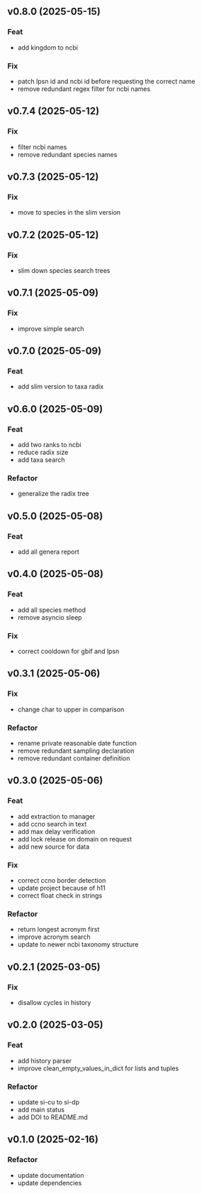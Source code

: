 ## v0.8.0 (2025-05-15)

### Feat

- add kingdom to ncbi

### Fix

- patch lpsn id and ncbi id before requesting the correct name
- remove redundant regex filter for ncbi names

## v0.7.4 (2025-05-12)

### Fix

- filter ncbi names
- remove redundant species names

## v0.7.3 (2025-05-12)

### Fix

- move to species in the slim version

## v0.7.2 (2025-05-12)

### Fix

- slim down species search trees

## v0.7.1 (2025-05-09)

### Fix

- improve simple search

## v0.7.0 (2025-05-09)

### Feat

- add slim version to taxa radix

## v0.6.0 (2025-05-09)

### Feat

- add two ranks to ncbi
- reduce radix size
- add taxa search

### Refactor

- generalize the radix tree

## v0.5.0 (2025-05-08)

### Feat

- add all genera report

## v0.4.0 (2025-05-08)

### Feat

- add all species method
- remove asyncio sleep

### Fix

- correct cooldown for gbif and lpsn

## v0.3.1 (2025-05-06)

### Fix

- change char to upper in comparison

### Refactor

- rename private reasonable date function
- remove redundant sampling declaration
- remove redundant container definition

## v0.3.0 (2025-05-06)

### Feat

- add extraction to manager
- add ccno search in text
- add max delay verification
- add lock release on domain on request
- add new source for data

### Fix

- correct ccno border detection
- update project because of h11
- correct float check in strings

### Refactor

- return longest acronym first
- improve acronym search
- update to newer ncbi taxonomy structure

## v0.2.1 (2025-03-05)

### Fix

- disallow cycles in history

## v0.2.0 (2025-03-05)

### Feat

- add history parser
- improve clean_empty_values_in_dict for lists and tuples

### Refactor

- update si-cu to si-dp
- add main status
- add DOI to README.md

## v0.1.0 (2025-02-16)

### Refactor

- update documentation
- update dependencies
